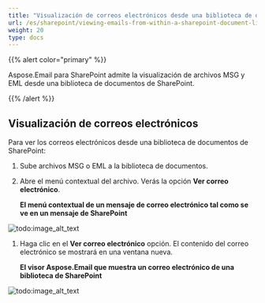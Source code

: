 ```yaml
---
title: "Visualización de correos electrónicos desde una biblioteca de documentos de SharePoint"
url: /es/sharepoint/viewing-emails-from-within-a-sharepoint-document-library/
weight: 20
type: docs
---
```



{{% alert color="primary" %}}

Aspose.Email para SharePoint admite la visualización de archivos MSG y EML desde una biblioteca de documentos de SharePoint.

{{% /alert %}}
## **Visualización de correos electrónicos**
Para ver los correos electrónicos desde una biblioteca de documentos de SharePoint:

1. Sube archivos MSG o EML a la biblioteca de documentos.
1. Abre el menú contextual del archivo. Verás la opción **Ver correo electrónico**.

   **El menú contextual de un mensaje de correo electrónico tal como se ve en un mensaje de SharePoint**

![todo:image_alt_text](viewing-emails-from-within-a-sharepoint-document-library_1.png)




1. Haga clic en el **Ver correo electrónico** opción. El contenido del correo electrónico se mostrará en una ventana nueva.

   **El visor Aspose.Email que muestra un correo electrónico de una biblioteca de SharePoint**

![todo:image_alt_text](viewing-emails-from-within-a-sharepoint-document-library_2.png)
